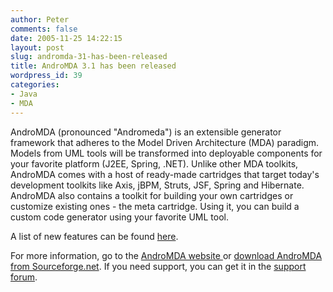 ```yaml
---
author: Peter
comments: false
date: 2005-11-25 14:22:15
layout: post
slug: andromda-31-has-been-released
title: AndroMDA 3.1 has been released
wordpress_id: 39
categories:
- Java
- MDA
---
```


AndroMDA (pronounced "Andromeda") is an extensible generator framework that adheres to the Model Driven Architecture (MDA) paradigm. Models from UML tools will be transformed into deployable components for your favorite platform (J2EE, Spring, .NET). Unlike other MDA toolkits, AndroMDA comes with a host of ready-made cartridges that target today's development toolkits like Axis, jBPM, Struts, JSF, Spring and Hibernate. AndroMDA also contains a toolkit for building your own cartridges or customize existing ones - the meta cartridge. Using it, you can build a custom code generator using your favorite UML tool.

A list of new features can be found [here](http://www.andromda.org/changes-report.html).

For more information, go to the [AndroMDA website ](http://www.andromda.org)or [download AndroMDA from Sourceforge.net](http://sourceforge.net/project/showfiles.php?group_id=73047&package_id=117392&release_id=369847). If you need support, you can get it in the [support forum](http://forum.andromda.org).

